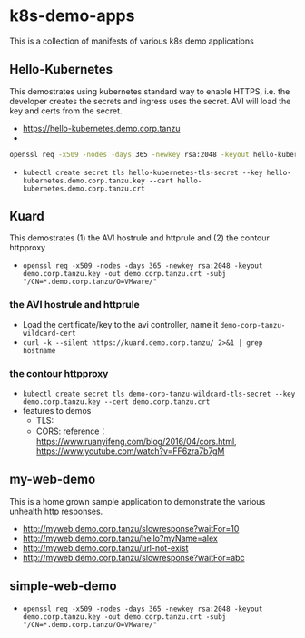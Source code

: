 # k8s-demo-apps
This is a collection of manifests of various k8s demo applications

## Hello-Kubernetes
This demostrates using kubernetes standard way to enable HTTPS, i.e. the developer creates the secrets and ingress uses the secret.  AVI will load the key and certs from the secret. 
- https://hello-kubernetes.demo.corp.tanzu
- 
```bash
openssl req -x509 -nodes -days 365 -newkey rsa:2048 -keyout hello-kubernetes.demo.corp.tanzu.key -out hello-kubernetes.demo.corp.tanzu.crt -subj "/CN=hello-kubernetes.demo.corp.tanzu/O=VMware/"
```
- `kubectl create secret tls hello-kubernetes-tls-secret --key hello-kubernetes.demo.corp.tanzu.key --cert hello-kubernetes.demo.corp.tanzu.crt`

## Kuard
This demostrates (1) the AVI hostrule and httprule and (2) the contour httpproxy
- `openssl req -x509 -nodes -days 365 -newkey rsa:2048 -keyout demo.corp.tanzu.key -out demo.corp.tanzu.crt -subj "/CN=*.demo.corp.tanzu/O=VMware/"`

### the AVI hostrule and httprule
- Load the certificate/key to the avi controller, name it `demo-corp-tanzu-wildcard-cert`
- `curl -k --silent https://kuard.demo.corp.tanzu/ 2>&1 | grep hostname`

### the contour httpproxy
- `kubectl create secret tls demo-corp-tanzu-wildcard-tls-secret --key demo.corp.tanzu.key --cert demo.corp.tanzu.crt`
- features to demos
    - TLS:
    - CORS: reference：https://www.ruanyifeng.com/blog/2016/04/cors.html, https://www.youtube.com/watch?v=FF6zra7b7gM


## my-web-demo
This is a home grown sample application to demonstrate the various unhealth http responses. 
- http://myweb.demo.corp.tanzu/slowresponse?waitFor=10
- http://myweb.demo.corp.tanzu/hello?myName=alex
- http://myweb.demo.corp.tanzu/url-not-exist
- http://myweb.demo.corp.tanzu/slowresponse?waitFor=abc


## simple-web-demo
- `openssl req -x509 -nodes -days 365 -newkey rsa:2048 -keyout demo.corp.tanzu.key -out demo.corp.tanzu.crt -subj "/CN=*.demo.corp.tanzu/O=VMware/"`

